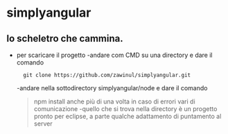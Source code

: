 # simplyangular
##  lo **scheletro** che cammina.

- per scaricare il progetto 
  -andare com CMD su una directory e dare il comando 
  
        git clone https://github.com/zawinul/simplyangular.git
  
  -andare nella sottodirectory simplyangular/node e dare il comando
    >npm install
    anche più di una volta in caso di errori vari di comunicazione
  -quello che si trova nella directory è un progetto pronto per eclipse, a parte qualche adattamento di puntamento al server




